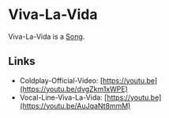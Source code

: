 # Viva-La-Vida

Viva-La-Vida is a [Song](90000011.md).

## Links

- Coldplay-Official-Video: [https://youtu.be](https://youtu.be/dvgZkm1xWPE)
- Vocal-Line-Viva-La-Vida: [https://youtu.be](https://youtu.be/AuJqaNt8mmM)
